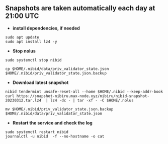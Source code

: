 ## Snapshots are taken automatically each day at 21:00 UTC
- **install dependencies, if needed**
```pyton
sudo apt update
sudo apt install lz4 -y
```
- **Stop nolus**

```pyton
sudo systemctl stop nibid
```
```pyton
cp $HOME/.nibid/data/priv_validator_state.json $HOME/.nibid/priv_validator_state.json.backup 
```
- **Download latest snapshot**
```pyton
nibid tendermint unsafe-reset-all --home $HOME/.nibid --keep-addr-book 
curl https://snapshot-nibiru.max-node.xyz/nibiru/nibid-snapshot-20230312.tar.lz4  | lz4 -dc - | tar -xf - -C $HOME/.nolus
```
```pyton
mv $HOME/.nibid/priv_validator_state.json.backup $HOME/.nibid/data/priv_validator_state.json 
```
- **Restart the service and check the log**
```pyton
sudo systemctl restart nibid
journalctl -u nibid  -f --no-hostname -o cat
```
